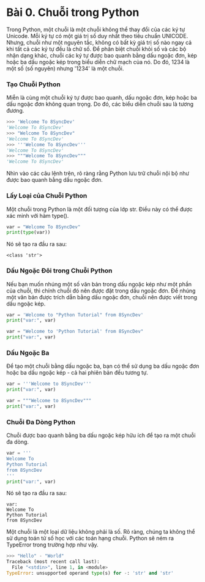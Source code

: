 # Bài 0. Chuỗi trong Python

Trong Python, một chuỗi là một chuỗi không thể thay đổi của các ký tự Unicode. Mỗi ký tự có một giá trị số duy nhất theo tiêu chuẩn UNICODE. Nhưng, chuỗi như một nguyên tắc, không có bất kỳ giá trị số nào ngay cả khi tất cả các ký tự đều là chữ số. Để phân biệt chuỗi khỏi số và các bộ nhận dạng khác, chuỗi các ký tự được bao quanh bằng dấu ngoặc đơn, kép hoặc ba dấu ngoặc kép trong biểu diễn chữ mạch của nó. Do đó, 1234 là một số (số nguyên) nhưng '1234' là một chuỗi.

### Tạo Chuỗi Python

Miễn là cùng một chuỗi ký tự được bao quanh, dấu ngoặc đơn, kép hoặc ba dấu ngoặc đơn không quan trọng. Do đó, các biểu diễn chuỗi sau là tương đương.

```python
>>> 'Welcome To 8SyncDev'
'Welcome To 8SyncDev'
>>> "Welcome To 8SyncDev"
'Welcome To 8SyncDev'
>>> '''Welcome To 8SyncDev'''
'Welcome To 8SyncDev'
>>> """Welcome To 8SyncDev"""
'Welcome To 8SyncDev'
```

Nhìn vào các câu lệnh trên, rõ ràng rằng Python lưu trữ chuỗi nội bộ như được bao quanh bằng dấu ngoặc đơn.

### Lấy Loại của Chuỗi Python

Một chuỗi trong Python là một đối tượng của lớp str. Điều này có thể được xác minh với hàm type().

```python
var = "Welcome To 8SyncDev"
print(type(var))
```

Nó sẽ tạo ra đầu ra sau:

```
<class 'str'>
```

### Dấu Ngoặc Đôi trong Chuỗi Python

Nếu bạn muốn nhúng một số văn bản trong dấu ngoặc kép như một phần của chuỗi, thì chính chuỗi đó nên được đặt trong dấu ngoặc đơn. Để nhúng một văn bản được trích dẫn bằng dấu ngoặc đơn, chuỗi nên được viết trong dấu ngoặc kép.

```python
var = 'Welcome to "Python Tutorial" from 8SyncDev'
print("var:", var)

var = "Welcome to 'Python Tutorial' from 8SyncDev"
print("var:", var)
```

### Dấu Ngoặc Ba

Để tạo một chuỗi bằng dấu ngoặc ba, bạn có thể sử dụng ba dấu ngoặc đơn hoặc ba dấu ngoặc kép - cả hai phiên bản đều tương tự.

```python
var = '''Welcome to 8SyncDev'''
print("var:", var)

var = """Welcome to 8SyncDev"""
print("var:", var)
```

### Chuỗi Đa Dòng Python

Chuỗi được bao quanh bằng ba dấu ngoặc kép hữu ích để tạo ra một chuỗi đa dòng.

```python
var = '''
Welcome To
Python Tutorial
from 8SyncDev
'''
print("var:", var)
```

Nó sẽ tạo ra đầu ra sau:

```
var:
Welcome To
Python Tutorial
from 8SyncDev
```

Một chuỗi là một loại dữ liệu không phải là số. Rõ ràng, chúng ta không thể sử dụng toán tử số học với các toán hạng chuỗi. Python sẽ ném ra TypeError trong trường hợp như vậy.

```python
>>> "Hello" - "World"
Traceback (most recent call last):
  File "<stdin>", line 1, in <module>
TypeError: unsupported operand type(s) for -: 'str' and 'str'
```